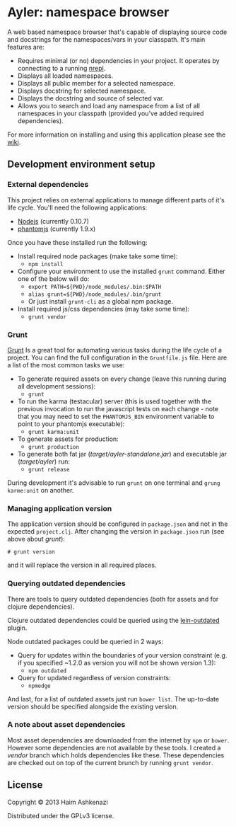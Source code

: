 # Ayler: namespace browser
A web based namespace browser that's capable of displaying source code
and docstrings for the namespaces/vars in your classpath. It's main
features are:

* Requires minimal (or no) dependencies in your project. It operates
  by connecting to a running [nrepl][nrepl].
* Displays all loaded namespaces.
* Displays all public member for a selected namespace.
* Displays docstring for selected namespace.
* Displays the docstring and source of selected var.
* Allows you to search and load any namespace from a list of all
  namespaces in your classpath (provided you've added required
  dependencies).

For more information on installing and using this application please
see the [wiki][gwiki].

## Development environment setup

### External dependencies
This project relies on external applications to manage different parts
of it's life cycle. You'll need the following applications:

* [Nodejs][node] (currently 0.10.7)
* [phantomjs][pjs] (currently 1.9.x)

Once you have these installed run the following:

* Install required node packages (make take some time):
  * `npm install`
* Configure your environment to use the installed `grunt` command.
  Either one of the below will do:
  * `export PATH=${PWD}/node_modules/.bin:$PATH`
  * `alias grunt=${PWD}/node_modules/.bin/grunt`
  * Or just install `grunt-cli` as a global npm package.
* Install required js/css dependencies (may take some time):
  * `grunt vendor`

### Grunt
[Grunt][grunt] Is a great tool for automating various tasks during the
life cycle of a project. You can find the full configuration in the
`Gruntfile.js` file. Here are a list of the most common tasks we use:

* To generate required assets on every change (leave this running
  during all development sessions):
  * `grunt`
* To run the karma (testacular) server (this is used together with the
  previous invocation to run the javascript tests on each change -
  note that you may need to set the `PHANTOMJS_BIN` environment
  variable to point to your phantomjs executable):
  * `grunt karma:unit`
* To generate assets for production:
  * `grunt production`
* To generate both fat jar (*target/ayler-standalone.jar*) and
  executable jar (*target/ayler*) run:
  * `grunt release`

During development it's advisable to run `grunt` on one terminal and
`grung karme:unit` on another.

### Managing application version
The application version should be configured in `package.json` and not
in the expected `project.clj`. After changing the version in
`package.json` run (see above about *grunt*):

    # grunt version

and it will replace the version in all required places.

### Querying outdated dependencies
There are tools to query outdated dependencies (both for assets and
for clojure dependencies).

Clojure outdated dependencies could be queried using the
[lein-outdated][] plugin.

Node outdated packages could be queried in 2 ways:

* Query for updates within the boundaries of your version constraint
  (e.g. if you specified ~1.2.0 as version you will not be shown
  version 1.3):
  * `npm outdated`
* Query for updated regardless of version constraints:
  * `npmedge`

And last, for a list of outdated assets just run `bower list`. The
up-to-date version should be specified alongside the existing
version.

### A note about asset dependencies
Most asset dependencies are downloaded from the internet by `npm` or
`bower`. However some dependencies are not available by these tools. I
created a *vendor* branch which holds dependencies like these. These
dependencies are checked out on top of the current brunch by running
`grunt vendor`.

## License
Copyright © 2013 Haim Ashkenazi

Distributed under the GPLv3 license.

[node]: http://nodejs.org
[pjs]: http://phantomjs.org
[nrepl]: https://github.com/clojure/tools.nrepl
[grunt]: http://gruntjs.com
[clojuredocs]: http://www.clojuredocs.org
[gwiki]: https://github.com/babysnakes/ayler/wiki
[lein-outdated]: https://github.com/ato/lein-outdated
